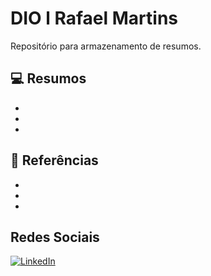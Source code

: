 # DIO l Rafael Martins

Repositório para armazenamento de resumos.

## 💻 Resumos

- 
-
-

## 🔎 Referências

-
-
-

## Redes Sociais

[![LinkedIn](https://img.shields.io/badge/-LinkedIn-000?style=for-the-badge&logo=linkedin&logoColor=FF00F6&color:FFF)](https://www.linkedin.com/in/rafaellmartins/)
